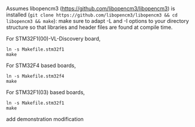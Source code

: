 Assumes libopencm3 (https://github.com/libopencm3/libopencm3) is installed (``git clone https://github.com/libopencm3/libopencm3 && cd libopencm3 && make``): make sure to adapt
-L and -I options to your directory structure so that libraries and header files are found at compile time.

For STM32F1(00)-VL-Discovery board, 
```shell
ln -s Makefile.stm32f1
make
```

For STM32F4 based boards,
```shell
ln -s Makefile.stm32f4
make
```

For STM32F1(03) based boards,
```shell
ln -s Makefile.stm32f1
make
```


add demonstration modification
